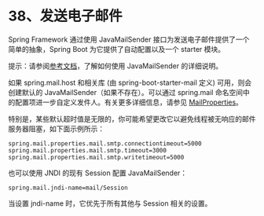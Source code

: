 # 38、发送电子邮件

Spring Framework 通过使用 JavaMailSender 接口为发送电子邮件提供了一个简单的抽象，Spring Boot 为它提供了自动配置以及一个 starter 模块。

提示：请参阅[参考文档](https://docs.spring.io/spring/docs/5.1.8.RELEASE/spring-framework-reference/integration.html#mail)，了解如何使用 JavaMailSender 的详细说明。

如果 spring.mail.host 和相关库 (由 spring-boot-starter-mail 定义) 可用，则会创建默认的 JavaMailSender（如果不存在）。可以通过 spring.mail 命名空间中的配置项进一步自定义发件人。有关更多详细信息，请参见 [MailProperties](https://github.com/spring-projects/spring-boot/tree/v2.1.6.RELEASE/spring-boot-project/spring-boot-autoconfigure/src/main/java/org/springframework/boot/autoconfigure/mail/MailProperties.java)。

特别是，某些默认超时值是无限的，你可能希望更改它以避免线程被无响应的邮件服务器阻塞，如下面示例所示：

    spring.mail.properties.mail.smtp.connectiontimeout=5000
    spring.mail.properties.mail.smtp.timeout=3000
    spring.mail.properties.mail.smtp.writetimeout=5000

也可以使用 JNDI 的现有 Session 配置 JavaMailSender：

    spring.mail.jndi-name=mail/Session

当设置 jndi-name 时，它优先于所有其他与 Session 相关的设置。
